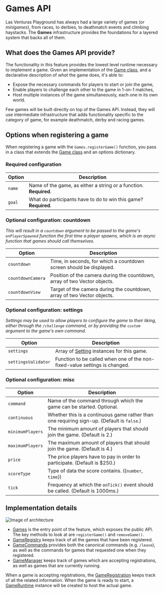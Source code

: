 # Games API
Las Venturas Playground has always had a large variety of games (or _minigames_), from races, to
derbies, to deathmatch events and climbing haystacks. The **Games** infrastructure provides the
foundations for a layered system that backs all of them.

## What does the Games API provide?
The functionality in this feature provides the lowest level runtime necessary to implement a game.
Given an implementation of the [Game class](game.js), and a declarative description of _what_ the
game does, it's able to:

  - Expose the necessary commands for players to start or join the game,
  - Enable players to challenge each other to the game in 1-on-1 matches,
  - Host multiple instances of the game simultaneously, each one in its own world.

Few games will be built directly on top of the Games API. Instead, they will use intermediate
infrastructure that adds functionality specific to the category of game, for example deathmatch,
derby and racing games.

## Options when registering a game
When registering a game with the `Games.registerGame()` function, you pass in a class that extends
the [Game class](game.js) and an options dictionary.

### Required configuration

Option              | Description
--------------------|--------------
`name`              | Name of the game, as either a string or a function. **Required**.
`goal`              | What do participants have to do to win this game? **Required**.

### Optional configuration: countdown

_This will result in a `countdown` argument to be passed to the game's `onPlayerSpawned` function_
_the first time a player spawns, which is an async function that games should call themselves._

Option              | Description
--------------------|--------------
`countdown`         | Time, in seconds, for which a countdown screen should be displayed.
`countdownCamera`   | Position of the camera during the countdown, array of two Vector objects.
`countdownView`     | Target of the camera during the countdown, array of two Vector objects.

### Optional configuration: settings

_Settings may be used to allow players to configure the game to their liking, either through the_
_`/challenge` command, or by providing the `custom` argument to the game's own command._

Option              | Description
--------------------|--------------
`settings`          | Array of [Setting](../../entities/setting.js) instances for this game.
`settingsValidator` | Function to be called when one of the non-fixed-value settings is changed.

### Optional configuration: misc

Option              | Description
--------------------|--------------
`command`           | Name of the command through which the game can be started. Optional.
`continuous`        | Whether this is a continuous game rather than one requiring sign-up. (Default is `false`.)
`minimumPlayers`    | The minimum amount of players that should join the game. (Default is 2.)
`maximumPlayers`    | The maximum amount of players that should join the game. (Default is 4.)
`price`             | The price players have to pay in order to participate. (Default is $250.)
`scoreType`         | Type of data the score contains. ({`number`, `time`})
`tick`              | Frequency at which the `onTick()` event should be called. (Default is 1000ms.)

## Implementation details
![Image of architecture](https://github.com/LVPlayground/playground/blob/master/docs/games-api.png?raw=true)

  - [Games](games.js) is the entry point of the feature, which exposes the public API. The key
    methods to look at are `registerGame()` and `removeGame()`.
  - [GameRegistry](game_registry.js) keeps track of all the games that have been registered.
  - [GameCommands](game_commands.js) provides both the canonical commands (e.g. `/leave`), as well
    as the commands for games that requested one when they registered.
  - [GameManager](game_manager.js) keeps track of games which are accepting registrations, as well
    as games that are currently running.

When a game is accepting registrations, the [GameRegistration](game_registration.js) keeps track of
all the related information. When the game is ready to start, a [GameRuntime](game_runtime.js)
instance will be created to host the actual game.
